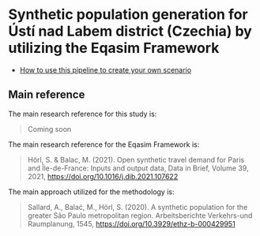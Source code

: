 # Synthetic population generation for Ústí nad Labem district (Czechia) by utilizing the Eqasim Framework

- [How to use this pipeline to create your own scenario](docs/howto.md)

## Main reference

The main research reference for this study is:
> Coming soon

The main research reference for the Eqasim Framework is:
> Hörl, S. & Balac, M. (2021). Open synthetic travel demand for Paris and Île-de-France: Inputs and output data, Data in Brief, Volume 39, 2021, https://doi.org/10.1016/j.dib.2021.107622

The main approach utilized for the methodology is:
> Sallard, A., Balać, M., Hörl, S. (2020). A synthetic population for the greater São Paulo metropolitan region. Arbeitsberichte Verkehrs-und Raumplanung, 1545, https://doi.org/10.3929/ethz-b-000429951
